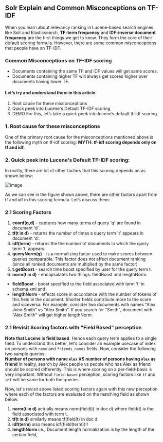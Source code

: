 ## Solr Explain and Common Misconceptions on TF-IDF
When you learn about relevancy ranking in Lucene-based search engines like Solr and Elasticsearch, **TF-term frequency** and **IDF-inverse document frequency** are the first things we get to know. They form the core of their default scoring formula. However, there are some common misconceptions that people have on TF-IDF.

### Common Misconceptions on TF-IDF scoring
- Documents containing the same TF and IDF values will get same scores.
- Documents containing higher TF will always get scored higher over documents having lower TF.

#### Let’s try and understand them in this article.
1. Root cause for these misconceptions
2. Quick peek into Lucene's Default TF-IDF scoring
3. DEMO
For this, let’s take a quick peek into lucene’s default tf-idf scoring.

### 1. Root cause for these misconceptions
One of the primary root cause for the misconceptions mentioned above is the following myth on tf-idf scoring:
**MYTH: tf-idf scoring depends only on tf and idf.**

### 2. Quick peek into Lucene's Default TF-IDF scoring:
In reality, there are lot of other factors that this scoring depends on as shown below:

![image](https://user-images.githubusercontent.com/22542670/40882365-2a65298a-66fd-11e8-990b-68b132567a2e.png)

As we can see in the figure shown above, there are other factors apart from tf and idf in this scoring formula. Let’s discuss them:

### 2.1 Scoring Factors
1. **coord(q,d)** - captures how many terms of query 'q' are found in document 'd'.  
2. **tf(t in d)** - returns the number of times a query term 't' appears in document 'd'.
3. **idf(term)** - returns the the number of documents in which the query term 't' appears
4. **queryNorm(q)** - is a normalizing factor used to make scores between queries comparable. This factor does not affect document ranking (since all ranked documents are multiplied by the same factor)
5. **t.getBoost** - search time boost specified by user for the query term t. 
6. **norm(t in d)** - encapsulates two things: fieldBoost and lengthNorm.
  - **fieldBoost** - boost specified to the field associated with term 't' in schema.xml and 
  - **lengthNorm** - effects score in accordance with the number of tokens of this field in the document. Shorter fields contribute more to the score and viceversa. For example, consider two documents with names "Alex John Smith" vs "Alex Smith". If you search for "Smith", document with "Alex Smith" will get higher lengthNorm.

### 2.1 Revisit Scoring factors with "Field Based" perception
**Note that Lucene is field based.** Hence each query term applies to a single field. 
To understand this better, let's consider an example usecase of index on persons with `name` and `friends_names` fields. Now, consider the following two sample queries:
<br/>**Number of persons with name `Alex` VS number of persons having `Alex` as friend**
In reality, search by Alex people vs people who has Alex as friend should be scored differently. This is where scoring on a per-field-basis is very important. Without `field-based` perception, scoring factors like `tf` and `idf` will be same for both the queries.

Now, let's revisit above listed scoring factors again with this new perception where each of the factors are evaluated on the matching field as shown below:
1. **norm(t in d)** actually means norm(field(t) in doc d) where field(t) is the field associated with term t.
2. **tf(t in d)** similarly means tf(field(t) in doc d
3. **idf(term)** also means idf(field(term))!!
4. **lengthNorm** i.e., Document length normalization is by the length of the certain field,


